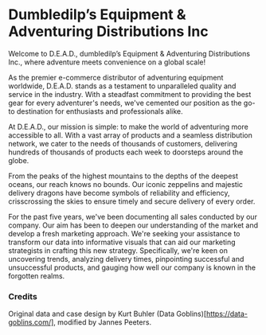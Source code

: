 # Dumbledilp’s Equipment & Adventuring Distributions Inc 
Welcome to D.E.A.D., dumbledilp’s Equipment & Adventuring Distributions Inc., where adventure meets convenience on a global scale!

As the premier e-commerce distributor of adventuring equipment worldwide, D.E.A.D. stands as a testament to unparalleled quality and service in the industry. With a steadfast commitment to providing the best gear for every adventurer's needs, we've cemented our position as the go-to destination for enthusiasts and professionals alike.

At D.E.A.D., our mission is simple: to make the world of adventuring more accessible to all. With a vast array of products and a seamless distribution network, we cater to the needs of thousands of customers, delivering hundreds of thousands of products each week to doorsteps around the globe.

From the peaks of the highest mountains to the depths of the deepest oceans, our reach knows no bounds. Our iconic zeppelins and majestic delivery dragons have become symbols of reliability and efficiency, crisscrossing the skies to ensure timely and secure delivery of every order.

For the past five years, we've been documenting all sales conducted by our company. Our aim has been to deepen our understanding of the market and develop a fresh marketing approach. We're seeking your assistance to transform our data into informative visuals that can aid our marketing strategists in crafting this new strategy. Specifically, we're keen on uncovering trends, analyzing delivery times, pinpointing successful and unsuccessful products, and gauging how well our company is known in the forgotten realms.

### Credits
Original data and case design by Kurt Buhler (Data Goblins)[https://data-goblins.com/], modified by Jannes Peeters.
